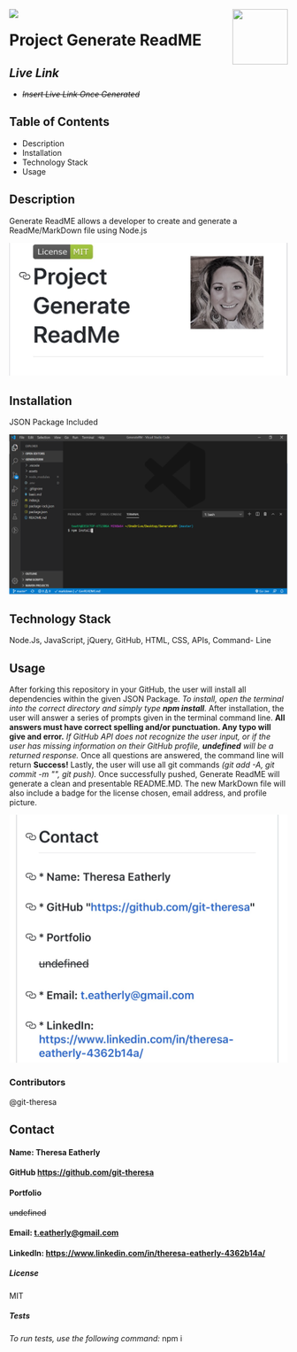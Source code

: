 
  
  <img align="left" src= "https://img.shields.io/badge/License-MIT-green">

  <img align="right" width="100" height="100" src="https://avatars2.githubusercontent.com/u/57425164?v=4">
  
 
  # **Project** Generate ReadME
  
 


  ##  **_Live Link_** 
  *  ~~_Insert Live Link Once Generated_~~
  
  ##  **Table of Contents**
  * Description
  * Installation
  * Technology Stack
  * Usage

  ##  **Description**
  Generate ReadME allows a developer to create and generate a ReadMe/MarkDown file using Node.js

  ![app screenshot](assets/mobile2.jpg)


  ## **Installation**
  JSON Package Included

  ![screenshot install](assets/screenShot2.png)
  

  ## **Technology Stack**
   Node.Js, JavaScript, jQuery, GitHub, HTML, CSS, APIs, Command- Line

  ##  **Usage**
  After forking this repository in your GitHub, the user will install all dependencies within the given JSON Package. _To install, open the terminal into the correct directory and simply type **npm install**._   After installation, the user will answer a series of prompts given in the terminal command line. **All answers must have correct spelling and/or punctuation. Any typo will give and error.**  _If GitHub API does not recognize the user input, or if the user has missing information on their GitHub profile, **undefined**  will be a returned response._   Once all questions are answered, the command line will return **Success!**  Lastly, the user will use all git commands _(git add -A, git commit -m "", git push)._  Once successfully pushed, Generate ReadME will generate a clean and presentable README.MD. The new MarkDown file will also include a badge for the license chosen, email address, and profile picture.

  ![screenshot undefined](assets/mobile3.jpg)

  ###  **Contributors**
  @git-theresa

  ## **Contact**
  ####  Name: Theresa Eatherly
  ####  GitHub https://github.com/git-theresa
  ####  Portfolio 
  ~~undefined~~
  ####  Email: [t.eatherly@gmail.com](t.eatherly@gmail.com)
  ####  LinkedIn: https://www.linkedin.com/in/theresa-eatherly-4362b14a/
  
  #####  **License** 
   MIT

  #####  Tests
  _To run tests, use the following command:_  npm i
  

